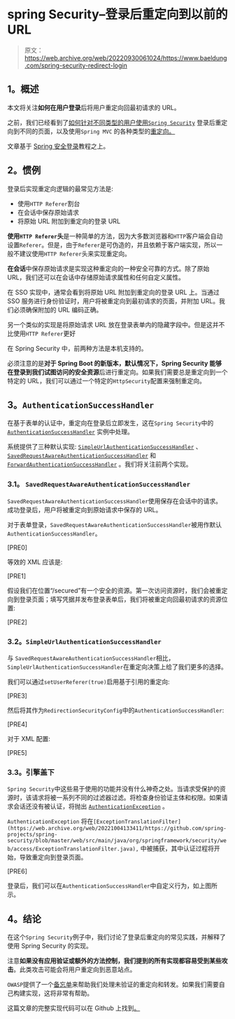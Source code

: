 # spring Security–登录后重定向到以前的 URL

> 原文：<https://web.archive.org/web/20220930061024/https://www.baeldung.com/spring-security-redirect-login>

## **1。概述**

本文将关注**如何在用户登录**后将用户重定向回最初请求的 URL。

之前，我们已经看到了[如何针对不同类型的用户使用`Spring Security`](/web/20221004133411/https://www.baeldung.com/spring_redirect_after_login) 登录后重定向到不同的页面，以及使用`Spring MVC` 的各种类型的[重定向。](/web/20221004133411/https://www.baeldung.com/spring-redirect-and-forward)

文章基于 [Spring 安全登录](/web/20221004133411/https://www.baeldung.com/spring-security-login)教程之上。

## **2。惯例**

登录后实现重定向逻辑的最常见方法是:

*   使用`HTTP Referer`割台
*   在会话中保存原始请求
*   将原始 URL 附加到重定向的登录 URL

**使用`HTTP Referer`头**是一种简单的方法，因为大多数浏览器和`HTTP`客户端会自动设置`Referer`。但是，由于`Referer`是可伪造的，并且依赖于客户端实现，所以一般不建议使用`HTTP Referer`头来实现重定向。

**在会话**中保存原始请求是实现这种重定向的一种安全可靠的方式。除了原始 URL，我们还可以在会话中存储原始请求属性和任何自定义属性。

在 SSO 实现中，通常会看到将原始 URL 附加到重定向的登录 URL 上。当通过 SSO 服务进行身份验证时，用户将被重定向到最初请求的页面，并附加 URL。我们必须确保附加的 URL 编码正确。

另一个类似的实现是将原始请求 URL 放在登录表单内的隐藏字段中。但是这并不比使用`HTTP Referer`更好

在 Spring Security 中，前两种方法是本机支持的。

必须注意的是**对于 Spring Boot 的新版本，默认情况下，Spring Security 能够在登录到我们试图访问的安全资源**后进行重定向。如果我们需要总是重定向到一个特定的 URL，我们可以通过一个特定的`HttpSecurity`配置来强制重定向。

## **3。`AuthenticationSuccessHandler`**

在基于表单的认证中，重定向在登录后立即发生，这在`Spring Security`中的 [`AuthenticationSuccessHandler`](https://web.archive.org/web/20221004133411/https://github.com/spring-projects/spring-security/blob/master/web/src/main/java/org/springframework/security/web/authentication/AuthenticationSuccessHandler.java) 实例中处理。

系统提供了三种默认实现: [`SimpleUrlAuthenticationSuccessHandler`](https://web.archive.org/web/20221004133411/https://github.com/spring-projects/spring-security/blob/master/web/src/main/java/org/springframework/security/web/authentication/SimpleUrlAuthenticationSuccessHandler.java) 、 [`SavedRequestAwareAuthenticationSuccessHandler`](https://web.archive.org/web/20221004133411/https://github.com/spring-projects/spring-security/blob/master/web/src/main/java/org/springframework/security/web/authentication/SavedRequestAwareAuthenticationSuccessHandler.java) 和 [`ForwardAuthenticationSuccessHandler`](https://web.archive.org/web/20221004133411/https://github.com/spring-projects/spring-security/blob/master/web/src/main/java/org/springframework/security/web/authentication/ForwardAuthenticationSuccessHandler.java) 。我们将关注前两个实现。

### **3.1。 `SavedRequestAwareAuthenticationSuccessHandler`**

`SavedRequestAwareAuthenticationSuccessHandler`使用保存在会话中的请求。成功登录后，用户将被重定向到原始请求中保存的 URL。

对于表单登录，`SavedRequestAwareAuthenticationSuccessHandler`被用作默认`AuthenticationSuccessHandler`。

[PRE0]

等效的 XML 应该是:

[PRE1]

假设我们在位置“/secured”有一个安全的资源。第一次访问资源时，我们会被重定向到登录页面；填写凭据并发布登录表单后，我们将被重定向回最初请求的资源位置:

[PRE2]

### **3.2。`SimpleUrlAuthenticationSuccessHandler`**

与 `SavedRequestAwareAuthenticationSuccessHandler`相比，`SimpleUrlAuthenticationSuccessHandler`在重定向决策上给了我们更多的选择。

我们可以通过`setUserReferer(true)`启用基于引用的重定向:

[PRE3]

然后将其作为`RedirectionSecurityConfig`中的`AuthenticationSuccessHandler`:

[PRE4]

对于 XML 配置:

[PRE5]

### **3.3。引擎盖下**

`Spring Security`中这些易于使用的功能并没有什么神奇之处。当请求受保护的资源时，该请求将被一系列不同的过滤器过滤。将检查身份验证主体和权限。如果请求会话还没有被认证，将抛出 [`AuthenticationException`](https://web.archive.org/web/20221004133411/https://github.com/spring-projects/spring-security/blob/master/core/src/main/java/org/springframework/security/core/AuthenticationException.java) 。

`AuthenticationException` 将在`[ExceptionTranslationFilter](https://web.archive.org/web/20221004133411/https://github.com/spring-projects/spring-security/blob/master/web/src/main/java/org/springframework/security/web/access/ExceptionTranslationFilter.java),` 中被捕获，其中认证过程将开始，导致重定向到登录页面。

[PRE6]

登录后，我们可以在`AuthenticationSuccessHandler`中自定义行为，如上图所示。

## **4。结论**

在这个`Spring Security`例子中，我们讨论了登录后重定向的常见实践，并解释了使用 Spring Security 的实现。

注意**如果没有应用验证或额外的方法控制，我们提到的所有实现都容易受到某些攻击**。此类攻击可能会将用户重定向到恶意站点。

`OWASP`提供了一个[备忘单](https://web.archive.org/web/20221004133411/https://cheatsheetseries.owasp.org/cheatsheets/Unvalidated_Redirects_and_Forwards_Cheat_Sheet.html)来帮助我们处理未验证的重定向和转发。如果我们需要自己构建实现，这将非常有帮助。

这篇文章的完整实现代码可以在 Github 上找到[。](https://web.archive.org/web/20221004133411/https://github.com/eugenp/tutorials/tree/master/spring-security-modules/spring-security-web-login)